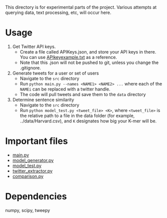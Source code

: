 This directory is for experimental parts of the project. Various attempts at querying data, text processing, etc, will occur here.

# Usage
1. Get Twitter API keys.
    - Create a file called APIKeys.json, and store your API keys in there. You can use [APIkeyexample.txt](data/APIkeyexample.txt) as a reference.
    - Note that this .json will not be pushed to git, unless you change the .gitignore.
2. Generate tweets for a user or set of users
    - Navigate to the `src` directory
    - Run `python main.py --names <NAME1> <NAME2> ...` where each of the `NAMEi` can be replaced with a twitter handle.
    - The code will pull tweets and save them to the `data` directory
3. Determine sentence similarity
    - Navigate to the `src` directory
    - Run `python model_test.py <tweet_file> <K>`, where `<tweet_file>` is the relative path to a file in the data folder (for example, ../data/Harvard.csv), and `K` designates how big your K-mer will be.

# Important files
- [main.py](src/main.py)
- [model_generator.py](src/model_generator.py)
- [model_test.py](src/model_test.py)
- [twitter_extractor.py](src/twitter_extractor.py)
- [comparison.py](src/comparison.py)

# Dependencies
numpy, scipy, tweepy

